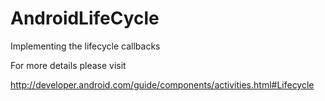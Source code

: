 AndroidLifeCycle
================

Implementing the lifecycle callbacks

For more details please visit 

http://developer.android.com/guide/components/activities.html#Lifecycle